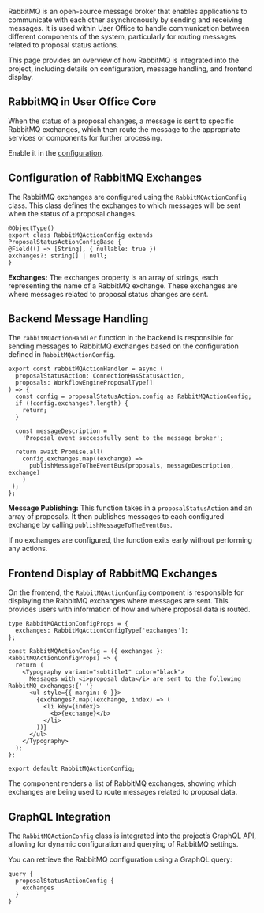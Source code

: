 RabbitMQ is an open-source message broker that enables applications to communicate with each other asynchronously by sending and receiving messages. It is used within User Office to handle communication between different components of the system, particularly for routing messages related to proposal status actions. 

This page provides an overview of how RabbitMQ is integrated into the project, including details on configuration, message handling, and frontend display.

## RabbitMQ in User Office Core

When the status of a proposal changes, a message is sent to specific RabbitMQ exchanges, which then route the message to the appropriate services or components for further processing.

Enable it in the [configuration](configuration.md).

## Configuration of RabbitMQ Exchanges

The RabbitMQ exchanges are configured using the `RabbitMQActionConfig` class. This class defines the exchanges to which messages will be sent when the status of a proposal changes.

    @ObjectType()
    export class RabbitMQActionConfig extends ProposalStatusActionConfigBase {
    @Field(() => [String], { nullable: true })
    exchanges?: string[] | null;
    }

**Exchanges:** The exchanges property is an array of strings, each representing the name of a RabbitMQ exchange. These exchanges are where messages related to proposal status changes are sent.

## Backend Message Handling

The `rabbitMQActionHandler` function in the backend is responsible for sending messages to RabbitMQ exchanges based on the configuration defined in `RabbitMQActionConfig`.

    export const rabbitMQActionHandler = async (
      proposalStatusAction: ConnectionHasStatusAction,
      proposals: WorkflowEngineProposalType[]
    ) => {
      const config = proposalStatusAction.config as RabbitMQActionConfig;
      if (!config.exchanges?.length) {
        return;
      }

      const messageDescription =
        'Proposal event successfully sent to the message broker';

      return await Promise.all(
        config.exchanges.map((exchange) =>
          publishMessageToTheEventBus(proposals, messageDescription, exchange)
        )
     );
    };

**Message Publishing:** This function takes in a `proposalStatusAction` and an array of proposals. It then publishes messages to each configured exchange by calling `publishMessageToTheEventBus`.

If no exchanges are configured, the function exits early without performing any actions.

## Frontend Display of RabbitMQ Exchanges

On the frontend, the `RabbitMQActionConfig` component is responsible for displaying the RabbitMQ exchanges where messages are sent. This provides users with information of how and where proposal data is routed.

    type RabbitMQActionConfigProps = {
      exchanges: RabbitMqActionConfigType['exchanges'];
    };

    const RabbitMQActionConfig = ({ exchanges }: RabbitMQActionConfigProps) => {
      return (
        <Typography variant="subtitle1" color="black">
          Messages with <i>proposal data</i> are sent to the following RabbitMQ exchanges:{' '}
          <ul style={{ margin: 0 }}>
            {exchanges?.map((exchange, index) => (
              <li key={index}>
                <b>{exchange}</b>
              </li>
            ))}
          </ul>
        </Typography>
      );
    };

    export default RabbitMQActionConfig;

The component renders a list of RabbitMQ exchanges, showing which exchanges are being used to route messages related to proposal data.

## GraphQL Integration

The `RabbitMQActionConfig` class is integrated into the project’s GraphQL API, allowing for dynamic configuration and querying of RabbitMQ settings.

You can retrieve the RabbitMQ configuration using a GraphQL query:

    query {
      proposalStatusActionConfig {
        exchanges
      }
    }
